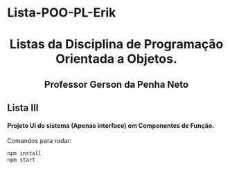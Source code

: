 # Lista-POO-PL-Erik

<div align="center">

# Listas da Disciplina de Programação Orientada a Objetos.

## Professor Gerson da Penha Neto
</div>
<span id="3">

## Lista III
#### Projeto UI do sistema (Apenas interface) em Componentes de Função.
Comandos para rodar: 

```cmd
npm install
npm start
```
